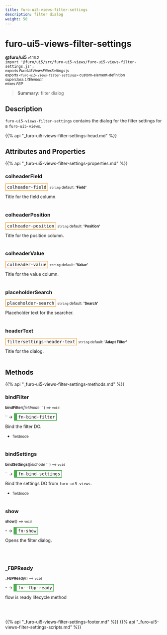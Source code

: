 ```yaml
---
title: furo-ui5-views-filter-settings
description: filter dialog
weight: 50
---
```


# furo-ui5-views-filter-settings
**@furo/ui5** <small>v1.16.2</small>
<br>`import '@furo/ui5/src/furo-ui5-views/furo-ui5-views-filter-settings.js';`<small>
<br>exports *FuroUi5ViewsFilterSettings* js
<br>exports `<furo-ui5-views-filter-settings>` custom-element-definition
<br>superclass *LitElement*
<br> mixes *FBP*</small>

> **Summary:** filter dialog

## Description

`furo-ui5-views-filter-settings` contains the dialog for the filter settings for a `furo-ui5-views`.

{{% api "_furo-ui5-views-filter-settings-head.md" %}}

## Attributes and Properties
{{% api "_furo-ui5-views-filter-settings-properties.md" %}}







### **colheaderField**

<span  style="border-width:2px; border-style: solid;border-color:  rgb(255, 182, 91);font-family:monospace; padding:2px 4px;">colheader-field</span>
<small>`string` default: **&#39;Field&#39;**</small>

Title for the field column.
<br><br>

### **colheaderPosition**

<span  style="border-width:2px; border-style: solid;border-color:  rgb(255, 182, 91);font-family:monospace; padding:2px 4px;">colheader-position</span>
<small>`string` default: **&#39;Position&#39;**</small>

Title for the position column.
<br><br>

### **colheaderValue**

<span  style="border-width:2px; border-style: solid;border-color:  rgb(255, 182, 91);font-family:monospace; padding:2px 4px;">colheader-value</span>
<small>`string` default: **&#39;Value&#39;**</small>

Title for the value column.
<br><br>

### **placeholderSearch**

<span  style="border-width:2px; border-style: solid;border-color:  rgb(255, 182, 91);font-family:monospace; padding:2px 4px;">placeholder-search</span>
<small>`string` default: **&#39;Search&#39;**</small>

Placeholder text for the searcher.
<br><br>

### **headerText**

<span  style="border-width:2px; border-style: solid;border-color:  rgb(255, 182, 91);font-family:monospace; padding:2px 4px;">filtersettings-header-text</span>
<small>`string` default: **&#39;Adapt Filter&#39;**</small>

Title for the dialog.
<br><br>

## Methods
{{% api "_furo-ui5-views-filter-settings-methods.md" %}}


### **bindFilter**
<small>**bindFilter**(*fieldnode* `` ) ⟹ `void`</small>

<small>`` </small> →
<span  style="border-width:2px 2px 2px 10px; border-style: solid;border-color:  rgb(76, 175, 80);font-family:monospace; padding:2px 4px;">fn-bind-filter</span>

Bind the filter DO.

- <small>fieldnode </small>
<br><br>

### **bindSettings**
<small>**bindSettings**(*fieldnode* `` ) ⟹ `void`</small>

<small>`` </small> →
<span  style="border-width:2px 2px 2px 10px; border-style: solid;border-color:  rgb(76, 175, 80);font-family:monospace; padding:2px 4px;">fn-bind-settings</span>

Bind the settings DO from `furo-ui5-views`.

- <small>fieldnode </small>
<br><br>

### **show**
<small>**show**() ⟹ `void`</small>

<small>`*`</small> →
<span  style="border-width:2px 2px 2px 10px; border-style: solid;border-color:  rgb(76, 175, 80);font-family:monospace; padding:2px 4px;">fn-show</span>

Opens the filter dialog.

<br><br>

### **_FBPReady**
<small>**_FBPReady**() ⟹ `void`</small>

<small>`*`</small> →
<span  style="border-width:2px 2px 2px 10px; border-style: solid;border-color:  rgb(76, 175, 80);font-family:monospace; padding:2px 4px;">fn--fbp-ready</span>

flow is ready lifecycle method

<br><br>









{{% api "_furo-ui5-views-filter-settings-footer.md" %}}
{{% api "_furo-ui5-views-filter-settings-scripts.md" %}}

